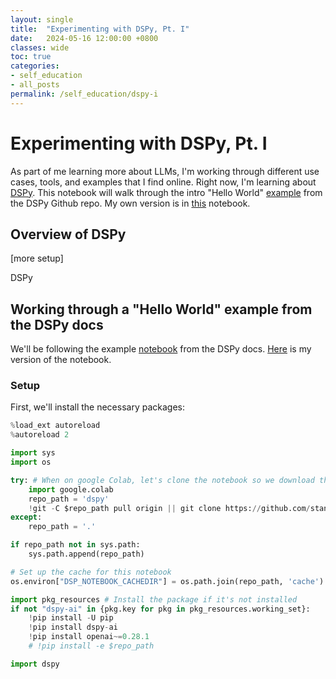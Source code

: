 ```yaml
---
layout: single
title:  "Experimenting with DSPy, Pt. I"
date:   2024-05-16 12:00:00 +0800
classes: wide
toc: true
categories:
- self_education
- all_posts
permalink: /self_education/dspy-i
---
```

# Experimenting with DSPy, Pt. I
As part of me learning more about LLMs, I'm working through different use cases, tools, and examples that I find online. Right now, I'm learning about [DSPy](https://github.com/stanfordnlp/dspy). This notebook will walk through the intro "Hello World" [example](https://colab.research.google.com/github/stanfordnlp/dspy/blob/main/intro.ipynb) from the DSPy Github repo. My own version is in [this](https://colab.research.google.com/drive/1vQH4AiNXHGVg1xTK8w5PmhQh6mlGsJk8) notebook.

## Overview of DSPy
[more setup]

DSPy

## Working through a "Hello World" example from the DSPy docs
We'll be following the example [notebook](https://colab.research.google.com/github/stanfordnlp/dspy/blob/main/intro.ipynb) from the DSPy docs. [Here](https://colab.research.google.com/drive/1vQH4AiNXHGVg1xTK8w5PmhQh6mlGsJk8) is my version of the notebook.

### Setup
First, we'll install the necessary packages:
```python
%load_ext autoreload
%autoreload 2

import sys
import os

try: # When on google Colab, let's clone the notebook so we download the cache.
    import google.colab
    repo_path = 'dspy'
    !git -C $repo_path pull origin || git clone https://github.com/stanfordnlp/dspy $repo_path
except:
    repo_path = '.'

if repo_path not in sys.path:
    sys.path.append(repo_path)

# Set up the cache for this notebook
os.environ["DSP_NOTEBOOK_CACHEDIR"] = os.path.join(repo_path, 'cache')

import pkg_resources # Install the package if it's not installed
if not "dspy-ai" in {pkg.key for pkg in pkg_resources.working_set}:
    !pip install -U pip
    !pip install dspy-ai
    !pip install openai~=0.28.1
    # !pip install -e $repo_path

import dspy
```


